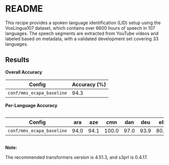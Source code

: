# README

This recipe provides a spoken language identification (LID) setup using the VoxLingua107 dataset, which contains over 6600 hours of speech in 107 languages. The speech segments are extracted from YouTube videos and labeled based on metadata, with a validated development set covering 33 languages.



## Results

**Overall Accuracy**

| Config                    | Accuracy (%) |
| ------------------------- | ------------ |
| `conf/mms_ecapa_baseline` | 94.3         |

**Per-Language Accuracy**

<div style="overflow-x: auto;">

| Config                    | ara  | aze  | cmn   | dan  | deu  | ell  | eng  | est  | fas  | fin  | fra  | hrv  | hun   | hye  | isl   | ita  | jpn  | lav   | lit  | mkd   | nld  | nno   | nor  | pol   | por   | rus  | slv  | spa  | srp  | swe  | tur  | ukr   | urd  |
| ------------------------- | ---- | ---- | ----- | ---- | ---- | ---- | ---- | ---- | ---- | ---- | ---- | ---- | ----- | ---- | ----- | ---- | ---- | ----- | ---- | ----- | ---- | ----- | ---- | ----- | ----- | ---- | ---- | ---- | ---- | ---- | ---- | ----- | ---- |
| `conf/mms_ecapa_baseline` | 94.0 | 94.1 | 100.0 | 97.0 | 93.9 | 80.0 | 88.8 | 95.3 | 92.0 | 96.8 | 97.0 | 50.0 | 100.0 | 96.0 | 100.0 | 98.0 | 97.6 | 100.0 | 84.6 | 100.0 | 95.0 | 100.0 | 70.8 | 100.0 | 100.0 | 93.1 | 88.9 | 92.7 | 85.7 | 97.0 | 95.8 | 100.0 | 78.9 |

</div>

**Note:**

The recommended transformers version is 4.51.3, and s3prl is 0.4.17.
